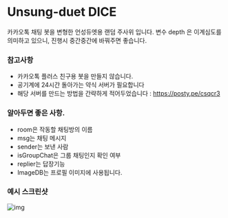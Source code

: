 # Unsung-duet DICE

카카오톡 채팅 봇을 변형한 언성듀엣용 랜덤 주사위 입니다.
변수 depth 은 이계심도를 의미하고 있으니, 진행시 중간중간에 바꿔주면 좋습니다.


### 참고사항

- 카카오톡 플러스 친구용 봇을 만들지 않습니다.
- 공기계에 24시간 돌아가는 약식 서버가 필요합니다
- 해당 서버를 만드는 방법을 간략하게 적어두었습니다 : https://posty.pe/csqcr3


### 알아두면 좋은 사항.

- room은 작동할 채팅방의 이름
- msg는 채팅 메시지
- sender는 보낸 사람
- isGroupChat은 그룹 채팅인지 확인 여부
- replier는 답장기능
- ImageDB는 프로필 이미지에 사용됩니다.

### 예시 스크린샷

![img](https://pbs.twimg.com/media/FHqjn1KagAQwdKB?format=jpg)
